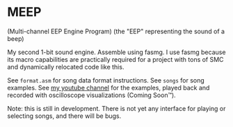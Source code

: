 # MEEP
(Multi-channel EEP Engine Program) (the "EEP" representing the sound of a beep)

My second 1-bit sound engine. Assemble using fasmg. I use fasmg because its macro capabilities are practically required for a project with tons of SMC and dynamically relocated code like this.

See `format.asm` for song data format instructions. See `songs` for song examples. See [my youtube channel](https://www.youtube.com/channel/UCd-hwoM2gHt1Y890qmaZwuQ) for the examples, played back and recorded with oscilloscope visualizations (Coming Soon™).

Note: this is still in development. There is not yet any interface for playing or selecting songs, and there will be bugs.
